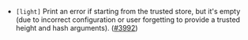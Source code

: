 - `[light]` Print an error if starting from the trusted store, but it's empty
  (due to incorrect configuration or user forgetting to provide a trusted
  height and hash arguments).
  ([\#3992](https://github.com/cometbft/cometbft/issues/3992))
